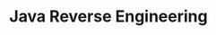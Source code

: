 ---
credit:
- Nathan Farlow
featured: false
location: Siebel CS 2405 + Zoom
recording: 'https://youtu.be/eqaxuqBhtMI'
slides: ./javare.pdf
tags:
- rev
- java
- bytecodeviewer
- deobfuscator
time_close: ''
time_start: 2021-12-02T18:00:00.000000-06:00
title: Java Reverse Engineering
week_number: 14
---